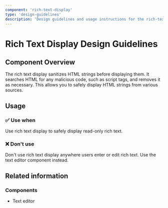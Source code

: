```yaml
---
component: 'rich-text-display'
type: 'design-guidelines'
description: 'Design guidelines and usage instructions for the rich-text-display component extracted from SKY UX documentation.'
---
```


# Rich Text Display Design Guidelines

## Component Overview
The rich text display sanitizes HTML strings before displaying them. It searches HTML for any malicious code, such as script tags, and removes it as necessary. This allows you to safely display HTML strings from various sources.

## Usage

### ✅ Use when

Use rich text display to safely display read-only rich text.

### ❌ Don't use

Don't use rich text display anywhere users enter or edit rich text. Use the text editor component instead.

## Related information

### Components

- Text editor